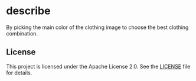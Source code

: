 # describe
By picking the main color of the clothing image to choose the best clothing combination.

## License
This project is licensed under the Apache License 2.0. See the [LICENSE](./LICENSE) file for details.
